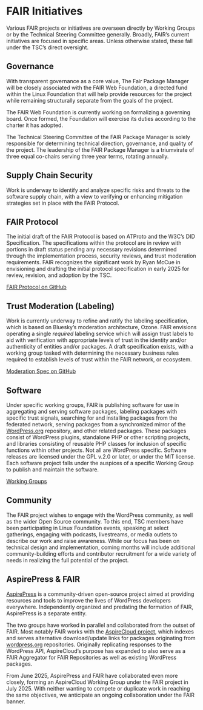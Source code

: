 # FAIR Initiatives

Various FAIR projects or initiatives are overseen directly by Working Groups or by the Technical Steering Committee generally. Broadly, FAIR’s current initiatives are focused in specific areas. Unless otherwise stated, these fall under the TSC’s direct oversight.

## **Governance**

With transparent governance as a core value, The Fair Package Manager will be closely associated with the FAIR Web Foundation, a directed fund within the Linux Foundation that will help provide resources for the project while remaining structurally separate from the goals of the project.

The FAIR Web Foundation is currently working on formalizing a governing board. Once formed, the Foundation will exercise its duties according to the charter it has adopted.

The Technical Steering Committee of the FAIR Package Manager is solely responsible for determining technical direction, governance, and quality of the project. The leadership of the FAIR Package Manager is a triumvirate of three equal co-chairs serving three year terms, rotating annually.

## **Supply Chain Security**

Work is underway to identify and analyze specific risks and threats to the software supply chain, with a view to verifying or enhancing mitigation strategies set in place with the FAIR Protocol.

## **FAIR Protocol**

The initial draft of the FAIR Protocol is based on ATProto and the W3C’s DID Specification. The specifications within the protocol are in review with portions in draft status pending any necessary revisions determined through the implementation process, security reviews, and trust moderation requirements. FAIR recognizes the significant work by Ryan McCue in envisioning and drafting the initial protocol specification in early 2025 for review, revision, and adoption by the TSC.

[FAIR Protocol on GitHub](https://github.com/fairpm/fair-protocol)

## **Trust Moderation (Labeling)**

Work is currently underway to refine and ratify the labeling specification, which is based on Bluesky’s moderation architecture, Ozone. FAIR envisions operating a single *required* labeling service which will assign trust labels to aid with verification with appropriate levels of trust in the identity and/or authenticity of entities and/or packages. A draft specification exists, with a working group tasked with determining the necessary business rules required to establish levels of trust within the FAIR network, or ecosystem.

[Moderation Spec on GitHub](https://github.com/fairpm/fair-protocol/tree/main/docs/moderation)

## **Software**

Under specific working groups, FAIR is publishing software for use in aggregating and serving software packages, labeling packages with specific trust signals, searching for and installing packages from the federated network, serving packages from a synchronized mirror of the [WordPress.org](http://wordpress.org) repository, and other related packages. These packages consist of WordPress plugins, standalone PHP or other scripting projects, and libraries consisting of reusable PHP classes for inclusion of specific functions within other projects. Not all are WordPress specific. Software releases are licensed under the GPL v.2.0 or later, or under the MIT license. Each software project falls under the auspices of a specific Working Group to publish and maintain the software.

[Working Groups](https://fair.pm/get-involved/fair-working-groups/)

## **Community**

The FAIR project wishes to engage with the WordPress community, as well as the wider Open Source community. To this end, TSC members have been participating in Linux Foundation events, speaking at select gatherings, engaging with podcasts, livestreams, or media outlets to describe our work and raise awareness. While our focus has been on technical design and implementation, coming months will include additional community-building efforts and contributor recruitment for a wide variety of needs in realizing the full potential of the project.

## **AspirePress & FAIR**

[AspirePress](https://aspirepress.org/) is a community-driven open-source project aimed at providing resources and tools to improve the lives of WordPress developers everywhere. Independently organized and predating the formation of FAIR, AspirePress is a separate entity. 

The two groups have worked in parallel and collaborated from the outset of FAIR. Most notably FAIR works with the [AspireCloud project](https://github.com/aspirepress/aspirecloud), which indexes and serves alternative download/update links for packages originating from [wordpress.org](http://wordpress.org) repositories. Originally replicating responses to the WordPress API, AspireCloud’s purpose has expanded to also serve as a FAIR Aggregator for FAIR Repositories as well as existing WordPress packages.

From June 2025, AspirePress and FAIR have collaborated even more closely, forming an AspireCloud Working Group under the FAIR project in July 2025\. With neither wanting to compete or duplicate work in reaching the same objectives, we anticipate an ongoing collaboration under the FAIR banner.

